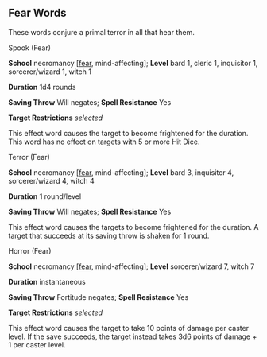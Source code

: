 ## Fear Words

These words conjure a primal terror in all that hear them.

Spook (Fear)

**School** necromancy [[fear](monsters/universalMonsterRules.md#_fear-(su-or-sp)), mind-affecting]; **Level** bard 1, cleric 1, inquisitor 1, sorcerer/wizard 1, witch 1

**Duration** 1d4 rounds

**Saving Throw** Will negates; **Spell Resistance** Yes

**Target Restrictions** _selected_

This effect word causes the target to become frightened for the duration. This word has no effect on targets with 5 or more Hit Dice.

Terror (Fear)

**School** necromancy [[fear](monsters/universalMonsterRules.md#_fear-(su-or-sp)), mind-affecting]; **Level** bard 3, inquisitor 4, sorcerer/wizard 4, witch 4

**Duration** 1 round/level

**Saving Throw** Will negates; **Spell Resistance** Yes

This effect word causes the targets to become frightened for the duration. A target that succeeds at its saving throw is shaken for 1 round.

Horror (Fear)

**School** necromancy [[fear](monsters/universalMonsterRules.md#_fear-(su-or-sp)), mind-affecting]; **Level** sorcerer/wizard 7, witch 7

**Duration** instantaneous

**Saving Throw** Fortitude negates; **Spell Resistance** Yes

**Target Restrictions** _selected_

This effect word causes the target to take 10 points of damage per caster level. If the save succeeds, the target instead takes 3d6 points of damage + 1 per caster level.

